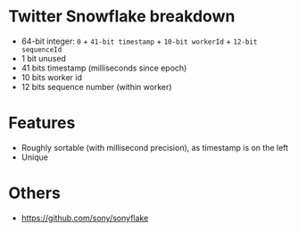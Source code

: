 # Twitter Snowflake breakdown

- 64-bit integer: `0` + `41-bit timestamp` + `10-bit workerId` + `12-bit sequenceId`
- 1 bit unused
- 41 bits timestamp (milliseconds since epoch)
- 10 bits worker id
- 12 bits sequence number (within worker)

# Features

- Roughly sortable (with millisecond precision), as timestamp is on the left
- Unique

# Others
- https://github.com/sony/sonyflake